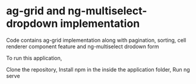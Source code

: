 # ag-grid and ng-multiselect-dropdown implementation

Code contains ag-grid implementation along with pagination, sorting, cell renderer component feature and ng-multiselect drodown form

To run this application, 

Clone the repository, 
Install npm in the inside the application folder,
Run ng serve
